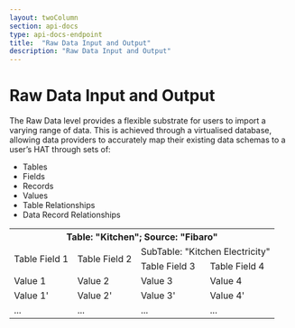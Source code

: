 ```yaml
---
layout: twoColumn
section: api-docs
type: api-docs-endpoint
title:  "Raw Data Input and Output"
description: "Raw Data Input and Output"
---
```


# Raw Data Input and Output 

The Raw Data level provides a flexible substrate for users to import a varying range of data. This is achieved through a virtualised database, allowing data providers to accurately map their existing data schemas to a user’s HAT through sets of:

* Tables
* Fields
* Records
* Values
* Table Relationships
* Data Record Relationships

<table>
  <tr>
    <th colspan="4">Table: "Kitchen"; Source: "Fibaro"</th>
  </tr>
  <tr>
    <td rowspan="2">Table Field 1</td>
    <td rowspan="2">Table Field 2</td>
    <td colspan="2">SubTable: "Kitchen Electricity"</td>
  </tr>
  <tr>
    <td>Table Field 3</td>
    <td>Table Field 4</td>
  </tr>
  <tr>
    <td>Value 1</td>
    <td>Value 2</td>
    <td>Value 3</td>
    <td>Value 4</td>
  </tr>
  <tr>
    <td>Value 1'</td>
    <td>Value 2'</td>
    <td>Value 3'</td>
    <td>Value 4'</td>
  </tr>
  <tr>
    <td>...</td>
    <td>...</td>
    <td>...</td>
    <td>...</td>
  </tr>
</table>


